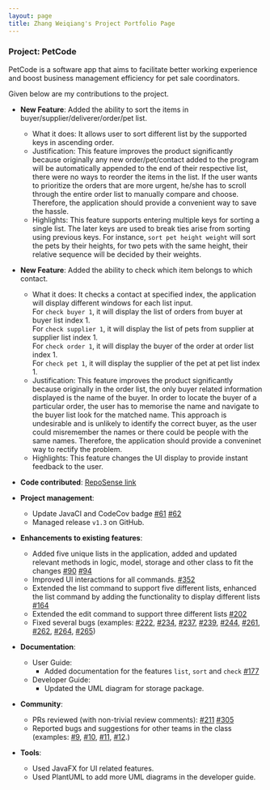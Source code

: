 ```yaml
---
layout: page
title: Zhang Weiqiang's Project Portfolio Page
---
```


### Project: PetCode

PetCode is a software app that aims to facilitate better working experience and boost business management efficiency for pet sale coordinators.

Given below are my contributions to the project.

* **New Feature**: Added the ability to sort the items in buyer/supplier/deliverer/order/pet list.
    * What it does: It allows user to sort different list by the supported keys in ascending order. 
    * Justification: This feature improves the product significantly because originally any new order/pet/contact added to the program will be automatically appended to the end of their respective list, there were no ways to reorder the items in the list. If the user wants to prioritize the orders that are more urgent, he/she has to scroll through the entire order list to manually compare and choose. Therefore, the application should provide a convenient way to save the hassle.
    * Highlights: This feature supports entering multiple keys for sorting a single list. The later keys are used to break ties arise from sorting using previous keys. For instance, `sort pet height weight` will sort the pets by their heights, for two pets with the same height, their relative sequence will be decided by their weights. 

* **New Feature**: Added the ability to check which item belongs to which contact.
   * What it does: It checks a contact at specified index, the application will display different windows for each list input. <br> For `check buyer 1`, it will display the list of orders from buyer at buyer list index 1. <br> For `check supplier 1`, it will display the list of pets from supplier at supplier list index 1. <br> For `check order 1`, it will display the buyer of the order at order list index 1. <br> For `check pet 1`, it will display the supplier of the pet at pet list index 1. <br>
   * Justification: This feature improves the product significantly because originally in the order list, the only buyer related information displayed is the name of the buyer. In order to locate the buyer of a particular order, the user has to memorise the name and navigate to the buyer list look for the matched name. This approach is undesirable and is unlikely to identify the correct buyer, as the user could misremember the names or there could be people with the same names. Therefore, the application should provide a conveninet way to rectify the problem.  
   * Highlights: This feature changes the UI display to provide instant feedback to the user.


* **Code contributed**: [RepoSense link](https://nus-cs2103-ay2223s1.github.io/tp-dashboard/?search=wweqg&breakdown=true&sort=groupTitle&sortWithin=title&since=2022-09-16&timeframe=commit&mergegroup=&groupSelect=groupByRepos&checkedFileTypes=docs~functional-code~test-code~other)

* **Project management**:
    * Update JavaCI and CodeCov badge [\#61](https://github.com/AY2223S1-CS2103T-T09-2/tp/pull/61) [\#62](https://github.com/AY2223S1-CS2103T-T09-2/tp/pull/62)
    * Managed release `v1.3` on GitHub.

* **Enhancements to existing features**:
    * Added five unique lists in the application, added and updated relevant methods in logic, model, storage and other class to fit the changes [\#90](https://github.com/AY2223S1-CS2103T-T09-2/tp/pull/90) [\#94](https://github.com/AY2223S1-CS2103T-T09-2/tp/pull/94)
    * Improved UI interactions for all commands. [\#352](https://github.com/AY2223S1-CS2103T-T09-2/tp/pull/352)
    * Extended the list command to support five different lists, enhanced the list command by adding the functionality to display different lists [\#164](https://github.com/AY2223S1-CS2103T-T09-2/tp/pull/164)
    * Extended the edit command to support three different lists [\#202](https://github.com/AY2223S1-CS2103T-T09-2/tp/pull/202)
    * Fixed several bugs (examples: [\#222](https://github.com/AY2223S1-CS2103T-T09-2/tp/issues/222), [\#234](https://github.com/AY2223S1-CS2103T-T09-2/tp/issues/234), [\#237](https://github.com/AY2223S1-CS2103T-T09-2/tp/issues/237), [\#239](https://github.com/AY2223S1-CS2103T-T09-2/tp/issues/239), [\#244](https://github.com/AY2223S1-CS2103T-T09-2/tp/issues/244), [\#261](https://github.com/AY2223S1-CS2103T-T09-2/tp/issues/261), [\#262](https://github.com/AY2223S1-CS2103T-T09-2/tp/issues/262), [\#264](https://github.com/AY2223S1-CS2103T-T09-2/tp/issues/264), [\#265](https://github.com/AY2223S1-CS2103T-T09-2/tp/issues/265))
  

* **Documentation**:
    * User Guide:
        * Added documentation for the features `list`, `sort` and `check` [\#177](https://github.com/AY2223S1-CS2103T-T09-2/tp/pull/177/files#diff-b50feaf9240709b6b02fb9584696b012c2a69feeba89e409952cc2f401f373fb)
    * Developer Guide:
        * Updated the UML diagram for storage package.

* **Community**:
    * PRs reviewed (with non-trivial review comments): [\#211](https://github.com/AY2223S1-CS2103T-T09-2/tp/issues/211) [\#305](https://github.com/AY2223S1-CS2103T-T09-2/tp/pull/305)
    * Reported bugs and suggestions for other teams in the class (examples: [\#9](https://github.com/wweqg/ped/issues/9), [\#10](https://github.com/wweqg/ped/issues/10), [\#11](https://github.com/wweqg/ped/issues/11),  [\#12](https://github.com/wweqg/ped/issues/12).)

* **Tools**:
    * Used JavaFX for UI related features.
    * Used PlantUML to add more UML diagrams in the developer guide.


